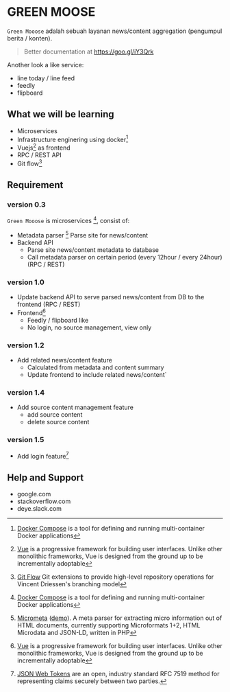 # GREEN MOOSE
`Green Mooose` adalah sebuah layanan news/content aggregation (pengumpul berita / konten). 

> Better documentation at https://goo.gl/iY3Qrk

Another look a like service:
- line today / line feed
- feedly
- flipboard

## What we will be learning
- Microservices
- Infrastructure enginering using docker[^dockercompose]
- Vuejs[^vuejs] as frontend
- RPC / REST API
- Git flow[^gitflow]

## Requirement
### version 0.3
`Green Mooose` is microservices [^dockercompose], consist of:

- Metadata parser [^micrometa]
Parse site for news/content 
- Backend API 
	- Parse site news/content metadata to database
	- Call metadata parser on certain period (every 12hour / every 24hour) (RPC / REST)

###  version 1.0
- Update backend API to serve parsed news/content from DB to the frontend (RPC / REST)
- Frontend[^vuejs]
	- Feedly / flipboard like
	- No login, no source management, view only

### version 1.2
- Add related news/content feature 
	- Calculated from metadata and content summary
	- Update frontend to include related news/content`


### version 1.4
- Add source content management feature
	- add source content
	- delete source content

### version 1.5
- Add login feature[^jwt]

## Help and Support
- google.com
- stackoverflow.com
- deye.slack.com 

[^docker]: [Docker](https://docs.docker.com/) is the infrastructure independent platform that easily integrates into your existing environment and provides full stack portability for apps to run on today and tomorrow’s infrastructure.

[^dockercompose]: [Docker Compose](https://docs.docker.com/compose/) is a tool for defining and running multi-container Docker[^docker] applications

[^micrometa]: [Micrometa](https://github.com/jkphl/micrometa) ([demo](https://github.com/jkphl/micrometa)). A meta parser for extracting micro information out of HTML documents, currently supporting Microformats 1+2, HTML Microdata and JSON-LD, written in PHP

[^jwt]: [JSON Web Tokens](https://jwt.io/) are an open, industry standard RFC 7519 method for representing claims securely between two parties.

[^vuejs]: [Vue](https://vuejs.org/) is a progressive framework for building user interfaces. Unlike other monolithic frameworks, Vue is designed from the ground up to be incrementally adoptable

[^gitflow]: [Git Flow](http://nvie.com/posts/a-successful-git-branching-model/) Git extensions to provide high-level repository operations for Vincent Driessen's branching model
